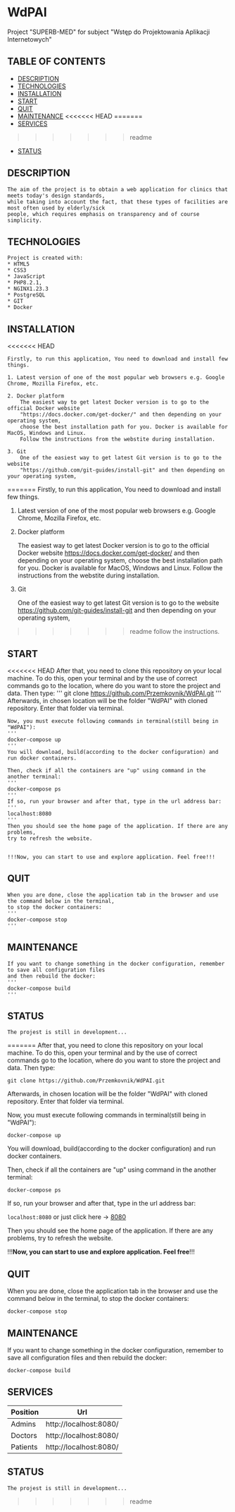 # WdPAI
Project "SUPERB-MED" for subject "Wstęp do Projektowania Aplikacji Internetowych"


## TABLE OF CONTENTS

* [DESCRIPTION](#description)
* [TECHNOLOGIES](#technologies)
* [INSTALLATION](#installation)
* [START](#start)
* [QUIT](#quit)
* [MAINTENANCE](#maintenance)
<<<<<<< HEAD
=======
* [SERVICES](#services)
>>>>>>> readme
* [STATUS](#status)



## DESCRIPTION

    The aim of the project is to obtain a web application for clinics that meets today's design standards, 
    while taking into account the fact, that these types of facilities are most often used by elderly/sick
    people, which requires emphasis on transparency and of course simplicity.



## TECHNOLOGIES

    Project is created with:
    * HTML5
    * CSS3
    * JavaScript
    * PHP8.2.1,
    * NGINX1.23.3
    * PostgreSQL
    * GIT
    * Docker



## INSTALLATION

<<<<<<< HEAD

    Firstly, to run this application, You need to download and install few things.

    1. Latest version of one of the most popular web browsers e.g. Google Chrome, Mozilla Firefox, etc.

    2. Docker platform
        The easiest way to get latest Docker version is to go to the official Docker website 
        "https://docs.docker.com/get-docker/" and then depending on your operating system, 
        choose the best installation path for you. Docker is available for MacOS, Windows and Linux. 
        Follow the instructions from the webstite during installation.
    
    3. Git 
        One of the easiest way to get latest Git version is to go to the website 
        "https://github.com/git-guides/install-git" and then depending on your operating system, 
=======
Firstly, to run this application, You need to download and install few things.

1. Latest version of one of the most popular web browsers e.g. Google Chrome, Mozilla Firefox, etc.

2. Docker platform
    
    The easiest way to get latest Docker version is to go to the official Docker website 
        https://docs.docker.com/get-docker/ and then depending on your operating system, 
        choose the best installation path for you. Docker is available for MacOS, Windows and Linux. 
        Follow the instructions from the webstite during installation.
    
3. Git 
    
    One of the easiest way to get latest Git version is to go to the website 
        https://github.com/git-guides/install-git and then depending on your operating system, 
>>>>>>> readme
        follow the instructions.

## START

<<<<<<< HEAD
    After that, you need to clone this repository on your local machine. To do this, open your terminal 
    and by the use of correct commands go to the location, where do you want to store the project and data. 
    Then type:
    '''
    git clone https://github.com/Przemkovnik/WdPAI.git
    '''
    Afterwards, in chosen location will be the folder "WdPAI" with cloned repository. 
    Enter that folder via terminal.

        
    Now, you must execute following commands in terminal(still being in "WdPAI"): 
    '''
    docker-compose up
    ''' 
    You will download, build(according to the docker configuration) and run docker containers.

    Then, check if all the containers are "up" using command in the another terminal:
    '''
    docker-compose ps
    '''    
    If so, run your browser and after that, type in the url address bar:
    '''
    localhost:8080
    '''
    Then you should see the home page of the application. If there are any problems, 
    try to refresh the website.

    
    !!!Now, you can start to use and explore application. Feel free!!!

## QUIT

    When you are done, close the application tab in the browser and use the command below in the terminal, 
    to stop the docker containers:
    '''
    docker-compose stop
    '''

## MAINTENANCE

    If you want to change something in the docker configuration, remember to save all configuration files 
    and then rebuild the docker:
    '''
    docker-compose build
    '''

## STATUS
    
    The projest is still in development...
=======
After that, you need to clone this repository on your local machine. To do this, open your terminal 
and by the use of correct commands go to the location, where do you want to store the project and data. Then type:

`git clone https://github.com/Przemkovnik/WdPAI.git`

Afterwards, in chosen location will be the folder "WdPAI" with cloned repository. 
Enter that folder via terminal.

        
Now, you must execute following commands in terminal(still being in "WdPAI"): 
    
`docker-compose up`
    
You will download, build(according to the docker configuration) and run docker containers.

Then, check if all the containers are "up" using command in the another terminal:
    
`docker-compose ps`
       
If so, run your browser and after that, type in the url address bar:

`localhost:8080` or just click here -> [8080](http://localhost:8080/)

Then you should see the home page of the application. If there are any problems, try to refresh the website.

    
!!!**Now, you can start to use and explore application. Feel free**!!!

## QUIT

When you are done, close the application tab in the browser and use the command below in the terminal, 
to stop the docker containers:

`docker-compose stop`


## MAINTENANCE

If you want to change something in the docker configuration, remember to save all configuration files 
and then rebuild the docker:
    
`docker-compose build`


## SERVICES

| Position | Url |
|-------------|-----|
|Admins       |http://localhost:8080/|
|Doctors      |http://localhost:8080/|
|Patients     |http://localhost:8080/| 

## STATUS
    
    The projest is still in development...
>>>>>>> readme
